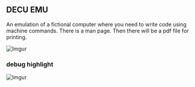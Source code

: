 ## DECU EMU

An emulation of a fictional computer where you need to write code using machine commands. There is a man page. Then there will be a pdf file for printing.

![Imgur](https://i.imgur.com/fgj3Shf.png)

### debug highlight
![Imgur](https://i.imgur.com/9wEfqIb.png)
